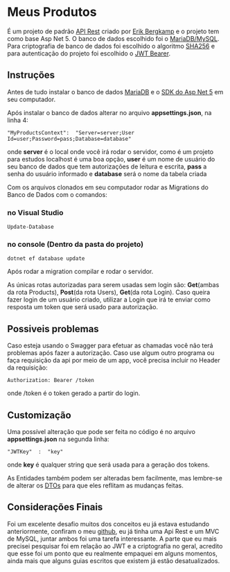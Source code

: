 
# Meus Produtos

É um projeto de padrão [API Rest](https://www.redhat.com/pt-br/topics/api/what-is-a-rest-api) criado por [Erik Bergkamp](https://github.com/eriking50) e o projeto tem como base Asp Net 5. O banco de dados escolhido foi o [MariaDB/MySQL](https://mariadb.org). Para criptografia de banco de dados foi escolhido o algoritmo [SHA256](https://pt.wikipedia.org/wiki/SHA-2) e para autenticação do projeto foi escolhido o [JWT Bearer](https://www.devmedia.com.br/como-o-jwt-funciona/40265).

## Instruções

Antes de tudo instalar o banco de dados [MariaDB](https://mariadb.org) e o [SDK do Asp Net 5](https://dotnet.microsoft.com/download/dotnet/5.0) em seu computador.

Após instalar o banco de dados alterar no arquivo **appsettings.json**, na linha 4:

	"MyProductsContext":  "Server=server;User Id=user;Password=pass;Database=database"

onde **server** é o local onde você irá rodar o servidor, como é um projeto para estudos localhost é uma boa opção, **user** é um nome de usuário do seu banco de dados que tem autorizações de leitura e escrita, **pass** a senha do usuário informado e **database** será o nome da tabela criada

Com os arquivos clonados em seu computador rodar as Migrations do Banco de Dados com o comandos:

### no Visual Studio 
	
	Update-Database

### no console (Dentro da pasta do projeto)  
	
	dotnet ef database update

Após rodar a migration compilar e rodar o servidor. 

As únicas rotas autorizadas para serem usadas sem login são: **Get**(ambas da rota Products), **Post**(da rota Users), **Get**(da rota Login). Caso queira fazer login de um usuário criado, utilizar a Login que irá te enviar como resposta um token que será usado para autorização. 

## Possiveis problemas

Caso esteja usando o Swagger para efetuar as chamadas você não terá problemas após fazer a autorização. Caso use algum outro programa ou faça requisição da api por meio de um app, você precisa incluir no Header da requisição:

	Authorization: Bearer /token

onde /token é o token gerado a partir do login.

## Customização

Uma possível alteração que pode ser feita no código é no arquivo **appsettings.json** na segunda linha:

	"JWTKey"  :  "key"

onde **key** é qualquer string que será usada para a geração dos tokens.

As Entidades também podem ser alteradas bem facilmente, mas lembre-se de alterar os [DTOs](https://docs.microsoft.com/pt-br/aspnet/web-api/overview/data/using-web-api-with-entity-framework/part-5) para que eles reflitam as mudanças feitas.

## Considerações Finais

Foi um excelente desafio muitos dos conceitos eu já estava estudando anteriormente, confiram o meu [github](https://github.com/eriking50), eu já tinha uma Api Rest e um MVC de MySQL, juntar ambos foi uma tarefa interessante. A parte que eu mais precisei pesquisar foi em relação ao JWT e a criptografia no geral, acredito que esse foi um ponto que eu realmente empaquei em alguns momentos, ainda mais que alguns guias escritos que existem já estão desatualizados.
